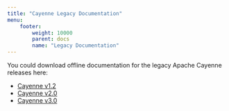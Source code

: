 ```yaml
---
title: "Cayenne Legacy Documentation"
menu:
    footer:
        weight: 10000
        parent: docs
        name: "Legacy Documentation"
---
```


You could download offline documentation for the legacy Apache Cayenne releases here:

- [Cayenne v1.2](/docs/Apache_Cayenne_v1.2_Docs.zip)
- [Cayenne v2.0](/docs/Apache_Cayenne_v2.0_Docs.zip)
- [Cayenne v3.0](/docs/Apache_Cayenne_v3.0_Docs.zip)

